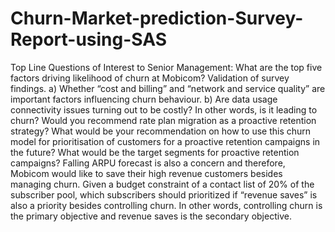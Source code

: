 # Churn-Market-prediction-Survey-Report-using-SAS
Top Line Questions of Interest to Senior Management:  What are the top five factors driving likelihood of churn at Mobicom? Validation of survey findings. a) Whether “cost and billing” and “network and service quality” are important factors influencing churn behaviour.  b) Are data usage connectivity issues turning out to be costly? In other words, is it leading to churn? Would you recommend rate plan migration as a proactive retention strategy? What would be your recommendation on how to use this churn model for prioritisation of customers for a proactive retention campaigns in the future?    What would be the target segments for proactive retention campaigns? Falling ARPU forecast is also a concern and therefore, Mobicom would like to save their high revenue customers besides managing churn. Given a budget constraint of a contact list of 20% of the subscriber pool, which subscribers should prioritized if “revenue saves” is also a priority besides controlling churn. In other words, controlling churn is the primary objective and revenue saves is the secondary objective.
